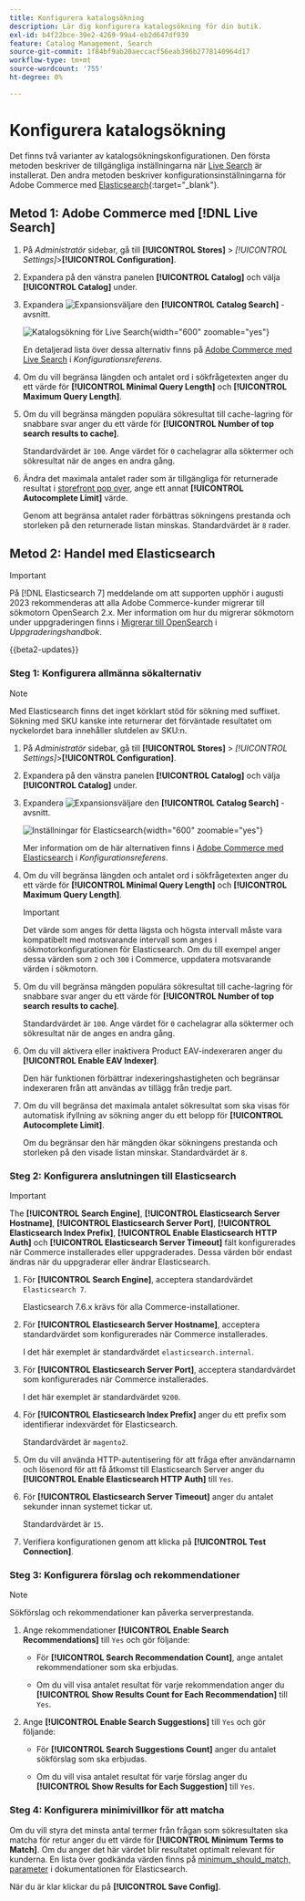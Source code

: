 ```yaml
---
title: Konfigurera katalogsökning
description: Lär dig konfigurera katalogsökning för din butik.
exl-id: b4f22bce-39e2-4269-99a4-eb2d647df939
feature: Catalog Management, Search
source-git-commit: 1f84bf9ab20aeccacf56eab396b2778140964d17
workflow-type: tm+mt
source-wordcount: '755'
ht-degree: 0%

---
```


# Konfigurera katalogsökning

Det finns två varianter av katalogsökningskonfigurationen. Den första metoden beskriver de tillgängliga inställningarna när [Live Search](https://experienceleague.adobe.com/docs/commerce-merchant-services/live-search/overview.html) är installerat. Den andra metoden beskriver konfigurationsinställningarna för Adobe Commerce med [Elasticsearch][1]{:target=&quot;_blank&quot;}.

## Metod 1: Adobe Commerce med [!DNL Live Search]

1. På _Administratör_ sidebar, gå till **[!UICONTROL Stores]** > _[!UICONTROL Settings]_>**[!UICONTROL Configuration]**.

1. Expandera på den vänstra panelen **[!UICONTROL Catalog]** och välja **[!UICONTROL Catalog]** under.

1. Expandera ![Expansionsväljare](../assets/icon-display-expand.png) den **[!UICONTROL Catalog Search]** -avsnitt.

   ![Katalogsökning för Live Search](../configuration-reference/catalog/assets/catalog-search-live-search.png){width="600" zoomable="yes"}

   En detaljerad lista över dessa alternativ finns på [Adobe Commerce med Live Search](../configuration-reference/catalog/catalog.md#adobe-commerce-with-live-search) i _Konfigurationsreferens_.

1. Om du vill begränsa längden och antalet ord i sökfrågetexten anger du ett värde för **[!UICONTROL Minimal Query Length]** och **[!UICONTROL Maximum Query Length]**.

1. Om du vill begränsa mängden populära sökresultat till cache-lagring för snabbare svar anger du ett värde för **[!UICONTROL Number of top search results to cache]**.

   Standardvärdet är `100`. Ange värdet för `0` cachelagrar alla söktermer och sökresultat när de anges en andra gång.

1. Ändra det maximala antalet rader som är tillgängliga för returnerade resultat i [storefront pop over](https://experienceleague.adobe.com/docs/commerce-merchant-services/live-search/live-search-storefront/quick-tour.html), ange ett annat **[!UICONTROL Autocomplete Limit]** värde.

   Genom att begränsa antalet rader förbättras sökningens prestanda och storleken på den returnerade listan minskas. Standardvärdet är `8` rader.

## Metod 2: Handel med Elasticsearch

>[!IMPORTANT]
>
>På [!DNL Elasticsearch 7] meddelande om att supporten upphör i augusti 2023 rekommenderas att alla Adobe Commerce-kunder migrerar till sökmotorn OpenSearch 2.x. Mer information om hur du migrerar sökmotorn under uppgraderingen finns i [Migrerar till OpenSearch](https://experienceleague.adobe.com/docs/commerce-operations/upgrade-guide/prepare/opensearch-migration.html) i _Uppgraderingshandbok_.

{{beta2-updates}}

### Steg 1: Konfigurera allmänna sökalternativ

>[!NOTE]
>
>Med Elasticsearch finns det inget körklart stöd för sökning med suffixet. Sökning med SKU kanske inte returnerar det förväntade resultatet om nyckelordet bara innehåller slutdelen av SKU:n.

1. På _Administratör_ sidebar, gå till **[!UICONTROL Stores]** > _[!UICONTROL Settings]_>**[!UICONTROL Configuration]**.

1. Expandera på den vänstra panelen **[!UICONTROL Catalog]** och välja **[!UICONTROL Catalog]** under.

1. Expandera ![Expansionsväljare](../assets/icon-display-expand.png) den **[!UICONTROL Catalog Search]** -avsnitt.

   ![Inställningar för Elasticsearch](../configuration-reference/catalog/assets/catalog-search-elasticsearch.png){width="600" zoomable="yes"}

   Mer information om de här alternativen finns i [Adobe Commerce med Elasticsearch](../configuration-reference/catalog/catalog.md#adobe-commerce-with-elasticsearch) i _Konfigurationsreferens_.

1. Om du vill begränsa längden och antalet ord i sökfrågetexten anger du ett värde för **[!UICONTROL Minimal Query Length]** och **[!UICONTROL Maximum Query Length]**.

   >[!IMPORTANT]
   >
   >Det värde som anges för detta lägsta och högsta intervall måste vara kompatibelt med motsvarande intervall som anges i sökmotorkonfigurationen för Elasticsearch. Om du till exempel anger dessa värden som `2` och `300` i Commerce, uppdatera motsvarande värden i sökmotorn.

1. Om du vill begränsa mängden populära sökresultat till cache-lagring för snabbare svar anger du ett värde för **[!UICONTROL Number of top search results to cache]**.

   Standardvärdet är `100`. Ange värdet för `0` cachelagrar alla söktermer och sökresultat när de anges en andra gång.

1. Om du vill aktivera eller inaktivera Product EAV-indexeraren anger du **[!UICONTROL Enable EAV Indexer]**.

   Den här funktionen förbättrar indexeringshastigheten och begränsar indexeraren från att användas av tillägg från tredje part.

1. Om du vill begränsa det maximala antalet sökresultat som ska visas för automatisk ifyllning av sökning anger du ett belopp för **[!UICONTROL Autocomplete Limit]**.

   Om du begränsar den här mängden ökar sökningens prestanda och storleken på den visade listan minskar. Standardvärdet är `8`.

### Steg 2: Konfigurera anslutningen till Elasticsearch

>[!IMPORTANT]
>
>The **[!UICONTROL Search Engine]**, **[!UICONTROL Elasticsearch Server Hostname]**, **[!UICONTROL Elasticsearch Server Port]**, **[!UICONTROL Elasticsearch Index Prefix]**, **[!UICONTROL Enable Elasticsearch HTTP Auth]** och **[!UICONTROL Elasticsearch Server Timeout]** fält konfigurerades när Commerce installerades eller uppgraderades. Dessa värden bör endast ändras när du uppgraderar eller ändrar Elasticsearch.

1. För **[!UICONTROL Search Engine]**, acceptera standardvärdet `Elasticsearch 7`.

   Elasticsearch 7.6.x krävs för alla Commerce-installationer.

1. För **[!UICONTROL Elasticsearch Server Hostname]**, acceptera standardvärdet som konfigurerades när Commerce installerades.

   I det här exemplet är standardvärdet `elasticsearch.internal`.

1. För **[!UICONTROL Elasticsearch Server Port]**, acceptera standardvärdet som konfigurerades när Commerce installerades.

   I det här exemplet är standardvärdet `9200`.

1. För **[!UICONTROL Elasticsearch Index Prefix]** anger du ett prefix som identifierar indexvärdet för Elasticsearch.

   Standardvärdet är `magento2`.

1. Om du vill använda HTTP-autentisering för att fråga efter användarnamn och lösenord för att få åtkomst till Elasticsearch Server anger du **[!UICONTROL Enable Elasticsearch HTTP Auth]** till `Yes`.

1. För **[!UICONTROL Elasticsearch Server Timeout]** anger du antalet sekunder innan systemet tickar ut.

   Standardvärdet är `15`.

1. Verifiera konfigurationen genom att klicka på **[!UICONTROL Test Connection]**.

### Steg 3: Konfigurera förslag och rekommendationer

>[!NOTE]
>
>Sökförslag och rekommendationer kan påverka serverprestanda.

1. Ange rekommendationer **[!UICONTROL Enable Search Recommendations]** till `Yes` och gör följande:

   - För **[!UICONTROL Search Recommendation Count]**, ange antalet rekommendationer som ska erbjudas.

   - Om du vill visa antalet resultat för varje rekommendation anger du **[!UICONTROL Show Results Count for Each Recommendation]** till `Yes`.

1. Ange **[!UICONTROL Enable Search Suggestions]** till `Yes` och gör följande:

   - För **[!UICONTROL Search Suggestions Count]** anger du antalet sökförslag som ska erbjudas.

   - Om du vill visa antalet resultat för varje förslag anger du **[!UICONTROL Show Results for Each Suggestion]** till `Yes`.

### Steg 4: Konfigurera minimivillkor för att matcha

Om du vill styra det minsta antal termer från frågan som sökresultaten ska matcha för retur anger du ett värde för **[!UICONTROL Minimum Terms to Match]**. Om du anger det här värdet blir resultatet optimalt relevant för kunderna. En lista över godkända värden finns på [minimum_should_match, parameter](https://www.elastic.co/guide/en/elasticsearch/reference/current/query-dsl-minimum-should-match.html) i dokumentationen för Elasticsearch.

När du är klar klickar du på **[!UICONTROL Save Config]**.

[1]: https://experienceleague.adobe.com/docs/commerce-operations/installation-guide/prerequisites/search-engine/overview.html
[2]: https://experienceleague.adobe.com/docs/commerce-operations/configuration-guide/search/overview-search.html
